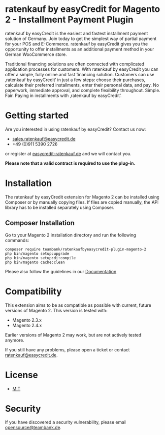 # ratenkauf by easyCredit for Magento 2 - Installment Payment Plugin

ratenkauf by easyCredit is the easiest and fastest installment payment solution of Germany. Join today to get the simplest way of partial payment for your POS and E-Commerce. ratenkauf by easyCredit gives you the opportunity to offer installments as an additional payment method in your German WooCommerce store.

Traditional financing solutions are often connected with complicated application processes for customers. With ratenkauf by easyCredit you can offer a simple, fully online and fast financing solution. Customers can use ‚ratenkauf by easyCredit‘ in just a few steps: choose their purchases, calculate their preferred installments, enter their personal data, and pay. No paperwork, immediate approval, and complete flexibility throughout. Simple. Fair. Paying in installments with ‚ratenkauf by easyCredit‘.

# Getting started
Are you interested in using ratenkauf by easyCredit? Contact us now:
* [sales.ratenkauf@easycredit.de](https://store.shopware.com/en/easyc36021249341f/ratenkauf-by-easycredit.html#)
* +49 (0)911 5390 2726

or register at [easycredit-ratenkauf.de](https://www.easycredit-ratenkauf.de/registrierung.htm) and we will contact you.

**Please note that a valid contract is required to use the plug-in.**

# Installation

The ratenkauf by easyCredit extension for Magento 2 can be installed using Composer or by manually copying files. If files are copied manually, the API library has to be installed separately using Composer.

## Composer Installation 

Go to your Magento 2 installation directory and run the following commands:

	composer require teambank/ratenkaufbyeasycredit-plugin-magento-2
	php bin/magento setup:upgrade
	php bin/magento setup:di:compile
	php bin/magento cache:clean

Please also follow the guidelines in our [Documentation](https://netzkollektiv.com/docs/ratenkaufbyeasycredit-magento2/)

# Compatibility

This extension aims to be as compatible as possible with current, future versions of Magento 2. This version is tested with:

* Magento 2.3.x
* Magento 2.4.x

Earlier versions of Magento 2 may work, but are not actively tested anymore.

If you still have any problems, please open a ticket or contact [ratenkauf@easycredit.de](mailto:ratenkauf@easycredit.de).

# License

* [MIT](https://opensource.org/licenses/MIT)

# Security
If you have discovered a security vulnerability, please email [opensource@teambank.de](mailto:opensource@teambank.de).
